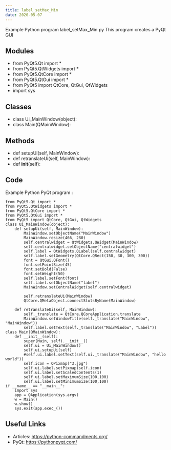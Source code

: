 ```yaml
---
title: label_setMax_Min
date: 2020-05-07
---
```

Example Python program label_setMax_Min.py
This program creates a PyQt GUI

## Modules

* from PyQt5.Qt import *
* from PyQt5.QtWidgets import *
* from PyQt5.QtCore import *
* from PyQt5.QtGui import *
* from PyQt5 import QtCore, QtGui, QtWidgets
* import sys

## Classes

* class Ui_MainWindow(object):
* class Main(QMainWindow):

## Methods

* def setupUi(self, MainWindow):
* def retranslateUi(self, MainWindow):
* 	def __init__(self):

## Code

Example Python PyQt program :

    from PyQt5.Qt import *
    from PyQt5.QtWidgets import *
    from PyQt5.QtCore import *
    from PyQt5.QtGui import *
    from PyQt5 import QtCore, QtGui, QtWidgets
    class Ui_MainWindow(object):
        def setupUi(self, MainWindow):
            MainWindow.setObjectName("MainWindow")
            MainWindow.resize(466, 280)
            self.centralwidget = QtWidgets.QWidget(MainWindow)
            self.centralwidget.setObjectName("centralwidget")
            self.label = QtWidgets.QLabel(self.centralwidget)
            self.label.setGeometry(QtCore.QRect(150, 30, 300, 300))
            font = QtGui.QFont()
            font.setPointSize(45)
            font.setBold(False)
            font.setWeight(50)
            self.label.setFont(font)
            self.label.setObjectName("label")
            MainWindow.setCentralWidget(self.centralwidget)
    
            self.retranslateUi(MainWindow)
            QtCore.QMetaObject.connectSlotsByName(MainWindow)
    
        def retranslateUi(self, MainWindow):
            self._translate = QtCore.QCoreApplication.translate
            MainWindow.setWindowTitle(self._translate("MainWindow", "MainWindow"))
            self.label.setText(self._translate("MainWindow", "Label"))
    class Main(QMainWindow):
    	def __init__(self):
    		super(Main, self).__init__()
    		self.ui = Ui_MainWindow()
    		self.ui.setupUi(self)
    		#self.ui.label.setText(self.ui._translate("MainWindow", "hello world"))
    		self.icon = QPixmap("3.jpg")
    		self.ui.label.setPixmap(self.icon)
    		self.ui.label.setScaledContents(1)
    		self.ui.label.setMaximumSize(100,100)
    		self.ui.label.setMinimumSize(100,100)
    if __name__ == "__main__":
        import sys
        app = QApplication(sys.argv)
        w = Main()
        w.show()
        sys.exit(app.exec_())

## Useful Links

- Articles: https://python-commandments.org/
- PyQt: https://pythonpyqt.com/
